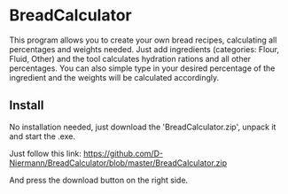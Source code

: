 # BreadCalculator

This program allows you to create your own bread recipes, calculating all percentages and weights needed. Just add ingredients (categories: Flour, Fluid, Other) and the tool calculates hydration rations and all other percentages. You can also simple type in your desired percentage of the ingredient and the weights will be calculated accordingly. 

## Install

No installation needed, just download the 'BreadCalculator.zip', unpack it and start the .exe.

Just follow this link: https://github.com/D-Niermann/BreadCalculator/blob/master/BreadCalculator.zip

And press the download button on the right side.



